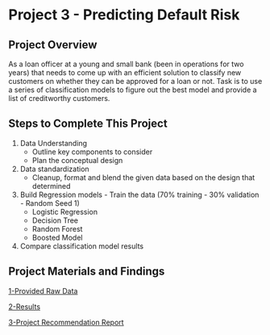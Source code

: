 # Project 3 - Predicting Default Risk

## Project Overview

As a loan officer at a young and small bank (been in operations for two years) that needs to come up with an efficient solution to classify new customers on whether they can be approved for a loan or not. Task is to use a series of classification models to figure out the best model and provide a list of creditworthy customers.

## Steps to Complete This Project

1. Data Understanding
   * Outline key components to consider
   * Plan the conceptual design
2. Data standardization
    * Cleanup, format and blend the given data based on the design that determined
3. Build Regression models - Train the data (70% training - 30% validation - Random Seed 1)
   * Logistic Regression
   * Decision Tree
   * Random Forest
   * Boosted Model
4. Compare classification model results

## Project Materials and Findings

[1-Provided Raw Data](https://github.com/canerakin111/Udacity_Predictive_Analysis/tree/master/Project3/data)

[2-Results](https://github.com/canerakin111/Udacity_Predictive_Analysis/tree/master/Project3/results)

[3-Project Recommendation Report](https://github.com/canerakin111/Udacity_Predictive_Analysis/blob/master/Project3/p2.1_submission_ca.pdf)

